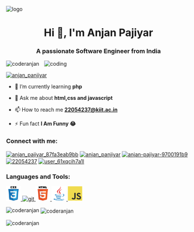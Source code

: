 ![logo](https://github.com/coderanjan/coderanjan/blob/main/github-header-image%20(1).png)
<h1 align="center">Hi 👋, I'm Anjan Pajiyar</h1>
<h3 align="center">A passionate Software Engineer from India</h3>

<img align ="right" alt="coding" width="400" src="https://camo.githubusercontent.com/7de37139d0b4c1ce40865e799b446c0e963a3dd8fb68d239707237c40604fa3d/68747470733a2f2f63646e2e6472696262626c652e636f6d2f75736572732f3733303730332f73637265656e73686f74732f363538313234332f6176656e746f2e676966">


<p align="left"> <img src="https://komarev.com/ghpvc/?username=coderanjan&label=Profile%20views&color=0e75b6&style=flat" alt="coderanjan" /> </p>

<p align="left"> <a href="https://twitter.com/anjan_panjiyar" target="blank"><img src="https://img.shields.io/twitter/follow/anjan_panjiyar?logo=twitter&style=for-the-badge" alt="anjan_panjiyar" /></a> </p>

- 🌱 I’m currently learning **php**

- 💬 Ask me about **html,css and javascript**

- 📫 How to reach me **22054237@kiit.ac.in**

- ⚡ Fun fact **I Am Funny 😂**

<h3 align="left">Connect with me:</h3>
<p align="left">
<a href="https://dev.to/anjan_pajiyar_87fa3eab9bb" target="blank"><img align="center" src="https://raw.githubusercontent.com/rahuldkjain/github-profile-readme-generator/master/src/images/icons/Social/devto.svg" alt="anjan_pajiyar_87fa3eab9bb" height="30" width="40" /></a>
<a href="https://twitter.com/anjan_panjiyar" target="blank"><img align="center" src="https://raw.githubusercontent.com/rahuldkjain/github-profile-readme-generator/master/src/images/icons/Social/twitter.svg" alt="anjan_panjiyar" height="30" width="40" /></a>
<a href="https://linkedin.com/in/anjan-pajiyar-9700191b9" target="blank"><img align="center" src="https://raw.githubusercontent.com/rahuldkjain/github-profile-readme-generator/master/src/images/icons/Social/linked-in-alt.svg" alt="anjan-pajiyar-9700191b9" height="30" width="40" /></a>
<a href="https://www.leetcode.com/22054237" target="blank"><img align="center" src="https://raw.githubusercontent.com/rahuldkjain/github-profile-readme-generator/master/src/images/icons/Social/leet-code.svg" alt="22054237" height="30" width="40" /></a>
<a href="https://auth.geeksforgeeks.org/user/user_61xqcih7a1l" target="blank"><img align="center" src="https://raw.githubusercontent.com/rahuldkjain/github-profile-readme-generator/master/src/images/icons/Social/geeks-for-geeks.svg" alt="user_61xqcih7a1l" height="30" width="40" /></a>
</p>

<h3 align="left">Languages and Tools:</h3>
<p align="left"> <a href="https://www.w3schools.com/css/" target="_blank" rel="noreferrer"> <img src="https://raw.githubusercontent.com/devicons/devicon/master/icons/css3/css3-original-wordmark.svg" alt="css3" width="40" height="40"/> </a> <a href="https://git-scm.com/" target="_blank" rel="noreferrer"> <img src="https://www.vectorlogo.zone/logos/git-scm/git-scm-icon.svg" alt="git" width="40" height="40"/> </a> <a href="https://www.w3.org/html/" target="_blank" rel="noreferrer"> <img src="https://raw.githubusercontent.com/devicons/devicon/master/icons/html5/html5-original-wordmark.svg" alt="html5" width="40" height="40"/> </a> <a href="https://www.java.com" target="_blank" rel="noreferrer"> <img src="https://raw.githubusercontent.com/devicons/devicon/master/icons/java/java-original.svg" alt="java" width="40" height="40"/> </a> <a href="https://developer.mozilla.org/en-US/docs/Web/JavaScript" target="_blank" rel="noreferrer"> <img src="https://raw.githubusercontent.com/devicons/devicon/master/icons/javascript/javascript-original.svg" alt="javascript" width="40" height="40"/> </a> </p>

<p><img align="left" src="https://github-readme-stats.vercel.app/api/top-langs?username=coderanjan&show_icons=true&locale=en&layout=compact" alt="coderanjan" /></p>

<p>&nbsp;<img align="center" src="https://github-readme-stats.vercel.app/api?username=coderanjan&show_icons=true&locale=en" alt="coderanjan" /></p>

<p><img align="center" src="https://github-readme-streak-stats.herokuapp.com/?user=coderanjan&" alt="coderanjan" /></p>
